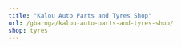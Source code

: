 ```yaml
---
title: "Kalou Auto Parts and Tyres Shop"
url: /gbarnga/kalou-auto-parts-and-tyres-shop/
shop: tyres
---
```

